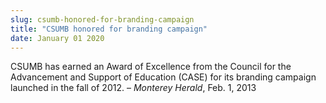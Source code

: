 ```yaml
---
slug: csumb-honored-for-branding-campaign
title: "CSUMB honored for branding campaign"
date: January 01 2020
---
```


<p>CSUMB has earned an Award of Excellence from the Council for the Advancement and Support of Education (CASE) for its branding campaign launched in the fall of 2012. – <em>Monterey Herald</em>, Feb. 1, 2013
</p>
